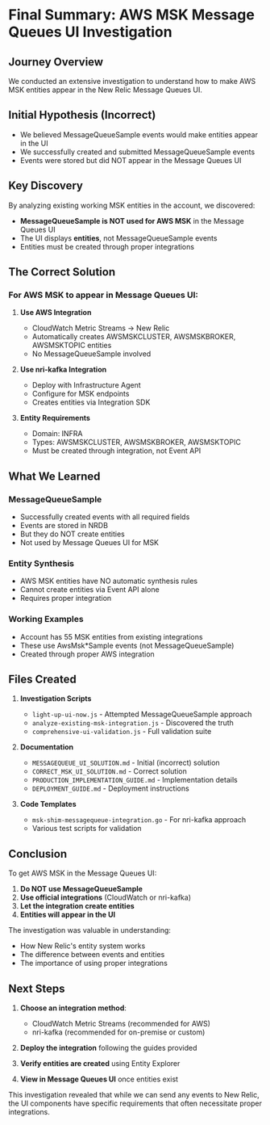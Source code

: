 # Final Summary: AWS MSK Message Queues UI Investigation

## Journey Overview

We conducted an extensive investigation to understand how to make AWS MSK entities appear in the New Relic Message Queues UI.

## Initial Hypothesis (Incorrect)
- We believed MessageQueueSample events would make entities appear in the UI
- We successfully created and submitted MessageQueueSample events
- Events were stored but did NOT appear in the Message Queues UI

## Key Discovery
By analyzing existing working MSK entities in the account, we discovered:
- **MessageQueueSample is NOT used for AWS MSK** in the Message Queues UI
- The UI displays **entities**, not MessageQueueSample events
- Entities must be created through proper integrations

## The Correct Solution

### For AWS MSK to appear in Message Queues UI:

1. **Use AWS Integration**
   - CloudWatch Metric Streams → New Relic
   - Automatically creates AWSMSKCLUSTER, AWSMSKBROKER, AWSMSKTOPIC entities
   - No MessageQueueSample involved

2. **Use nri-kafka Integration**
   - Deploy with Infrastructure Agent
   - Configure for MSK endpoints
   - Creates entities via Integration SDK

3. **Entity Requirements**
   - Domain: INFRA
   - Types: AWSMSKCLUSTER, AWSMSKBROKER, AWSMSKTOPIC
   - Must be created through integration, not Event API

## What We Learned

### MessageQueueSample
- Successfully created events with all required fields
- Events are stored in NRDB
- But they do NOT create entities
- Not used by Message Queues UI for MSK

### Entity Synthesis
- AWS MSK entities have NO automatic synthesis rules
- Cannot create entities via Event API alone
- Requires proper integration

### Working Examples
- Account has 55 MSK entities from existing integrations
- These use AwsMsk*Sample events (not MessageQueueSample)
- Created through proper AWS integration

## Files Created

1. **Investigation Scripts**
   - `light-up-ui-now.js` - Attempted MessageQueueSample approach
   - `analyze-existing-msk-integration.js` - Discovered the truth
   - `comprehensive-ui-validation.js` - Full validation suite

2. **Documentation**
   - `MESSAGEQUEUE_UI_SOLUTION.md` - Initial (incorrect) solution
   - `CORRECT_MSK_UI_SOLUTION.md` - Correct solution
   - `PRODUCTION_IMPLEMENTATION_GUIDE.md` - Implementation details
   - `DEPLOYMENT_GUIDE.md` - Deployment instructions

3. **Code Templates**
   - `msk-shim-messagequeue-integration.go` - For nri-kafka approach
   - Various test scripts for validation

## Conclusion

To get AWS MSK in the Message Queues UI:
1. **Do NOT use MessageQueueSample**
2. **Use official integrations** (CloudWatch or nri-kafka)
3. **Let the integration create entities**
4. **Entities will appear in the UI**

The investigation was valuable in understanding:
- How New Relic's entity system works
- The difference between events and entities
- The importance of using proper integrations

## Next Steps

1. **Choose an integration method**:
   - CloudWatch Metric Streams (recommended for AWS)
   - nri-kafka (recommended for on-premise or custom)

2. **Deploy the integration** following the guides provided

3. **Verify entities are created** using Entity Explorer

4. **View in Message Queues UI** once entities exist

This investigation revealed that while we can send any events to New Relic, the UI components have specific requirements that often necessitate proper integrations.